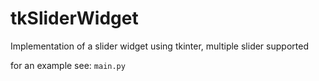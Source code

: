 # tkSliderWidget
Implementation of a slider widget using tkinter, multiple slider supported

for an example see:
`main.py`

